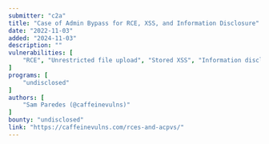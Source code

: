 ```yaml
---
submitter: "c2a"
title: "Case of Admin Bypass for RCE, XSS, and Information Disclosure"
date: "2022-11-03"
added: "2024-11-03"
description: ""
vulnerabilities: [
    "RCE", "Unrestricted file upload", "Stored XSS", "Information disclosure"
]
programs: [
    "undisclosed"
]
authors: [
    "Sam Paredes (@caffeinevulns)"
]
bounty: "undisclosed"
link: "https://caffeinevulns.com/rces-and-acpvs/"
---
```




